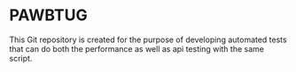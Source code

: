 # PAWBTUG
This Git repository is created for the purpose of developing automated tests that can do both the performance as well as api testing with the same script.
